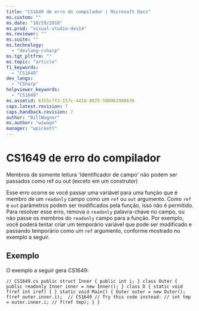 ```yaml
---
title: "CS1649 de erro do compilador | Microsoft Docs"
ms.custom: ""
ms.date: "10/29/2016"
ms.prod: "visual-studio-dev14"
ms.reviewer: ""
ms.suite: ""
ms.technology: 
  - "devlang-csharp"
ms.tgt_pltfrm: ""
ms.topic: "article"
f1_keywords: 
  - "CS1649"
dev_langs: 
  - "CSharp"
helpviewer_keywords: 
  - "CS1649"
ms.assetid: 6355c7f2-157c-441d-8925-500062988636
caps.latest.revision: 7
caps.handback.revision: 7
author: "BillWagner"
ms.author: "wiwagn"
manager: "wpickett"
---
```

# CS1649 de erro do compilador
Membros de somente leitura 'Identificador de campo' não podem ser passados como ref ou out \(exceto em um construtor\)  
  
 Esse erro ocorre se você passar uma variável para uma função que é membro de um `readonly` campo como um `ref` ou `out` argumento. Como `ref` e `out` parâmetros podem ser modificados pela função, isso não é permitido. Para resolver esse erro, remova o `readonly` palavra\-chave no campo, ou não passe os membros do `readonly` campo para a função. Por exemplo, você poderá tentar criar um temporário variável que pode ser modificado e passando temporário como um `ref` argumento, conforme mostrado no exemplo a seguir.  
  
## Exemplo  
 O exemplo a seguir gera CS1649:  
  
```  
// CS1649.cs public struct Inner { public int i; } class Outer { public readonly Inner inner = new Inner(); } class D { static void f(ref int iref) { } static void Main() { Outer outer = new Outer(); f(ref outer.inner.i);  // CS1649 // Try this code instead: // int tmp = outer.inner.i; // f(ref tmp); } }  
```